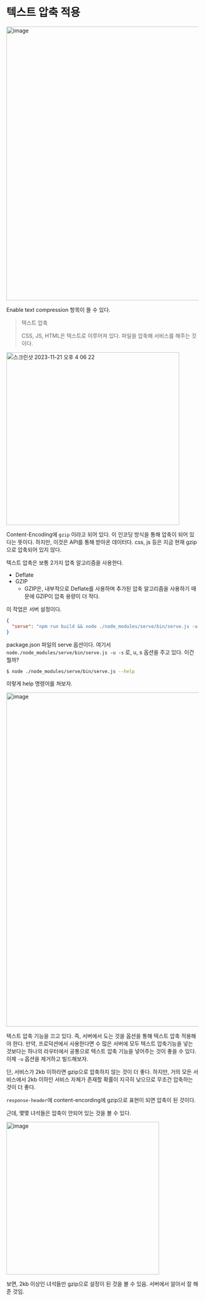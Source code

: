 # 텍스트 압축 적용

<img width="718" alt="image" src="https://github.com/pozafly/TIL/assets/59427983/e23a084a-38b5-42d5-b074-1a36e0ea2545">

Enable text compression 항목이 뜰 수 있다.

> 텍스트 압축
>
> CSS, JS, HTML은 텍스트로 이루어져 있다. 파일을 압축해 서비스를 해주는 것이다.

<img width="453" alt="스크린샷 2023-11-21 오후 4 06 22" src="https://github.com/pozafly/TIL/assets/59427983/aa09ae1f-1d89-4745-9139-12f22eb2cf09">

Content-Encoding에 `gzip` 이라고 되어 있다. 이 인코딩 방식을 통해 압축이 되어 있다는 뜻이다. 하지만, 이것은 API를 통해 받아온 데이터다. css, js 등은 지금 현재 gzip으로 압축되어 있지 않다.

텍스트 압축은 보통 2가지 압축 알고리즘을 사용한다.

- Deflate
- GZIP
  - GZIP은, 내부적으로 Deflate를 사용하며 추가된 압축 알고리즘을 사용하기 때문에 GZIP이 압축 용량이 더 작다.

이 작업은 서버 설정이다.

```json
{
  "serve": "npm run build && node ./node_modules/serve/bin/serve.js -u -s build",
}
```

package.json 파일의 serve 옵션이다. 여기서 `node./node_modules/serve/bin/serve.js -u -s` 로, u, s 옵션을 주고 있다. 이건 뭘까?

```sh
$ node ./node_modules/serve/bin/serve.js --help
```

이렇게 help 명령어를 쳐보자.

<img width="876" alt="image" src="https://github.com/pozafly/TIL/assets/59427983/54ce54ac-07de-44e6-9915-8055ba141afe">

텍스트 압축 기능을 끄고 있다. 즉, 서버에서 도는 것을 옵션을 통해 텍스트 압축 적용해야 한다. 만약, 프로덕션에서 사용한다면 수 많은 서버에 모두 텍스트 압축기능을 넣는 것보다는 하나의 라우터에서 공통으로 텍스트 압축 기능을 넣어주는 것이 좋을 수 있다. 이제 `-u` 옵션을 제거하고 빌드해보자.

단, 서비스가 2kb 이하라면 gzip으로 압축하지 않는 것이 더 좋다. 하지만, 거의 모든 서비스에서 2kb 이하인 서비스 자체가 존재할 확률이 지극히 낮으므로 무조건 압축하는 것이 더 좋다.

`response-header`에 content-encording에 gzip으로 표현이 되면 압축이 된 것이다.

근데, 몇몇 녀석들은 압축이 안되어 있는 것을 볼 수 있다.

<img width="400" alt="image" src="https://github.com/pozafly/TIL/assets/59427983/d9e3bf4b-10e9-475b-bc49-1184c2bf12ca">

보면, 2kb 이상인 녀석들만 gzip으로 설정이 된 것을 볼 수 있음. 서버에서 알아서 잘 해준 것임.
